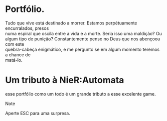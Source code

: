 # Portfólio.

Tudo que vive está destinado a morrer. Estamos perpétuamente encurralados, presos\
numa espiral que oscila entre a vida e a morte. Seria isso uma maldição? Ou\
algum tipo de punição? Constantemente penso no Deus que nos abençoou com este\
quebra-cabeça enigmático, e me pergunto se em algum momento teremos a chance de\
matá-lo.

# Um tributo à NieR:Automata

esse portfólio como um todo é um grande tributo a esse excelente game.

> [!NOTE]
> Aperte ESC para uma surpresa.
